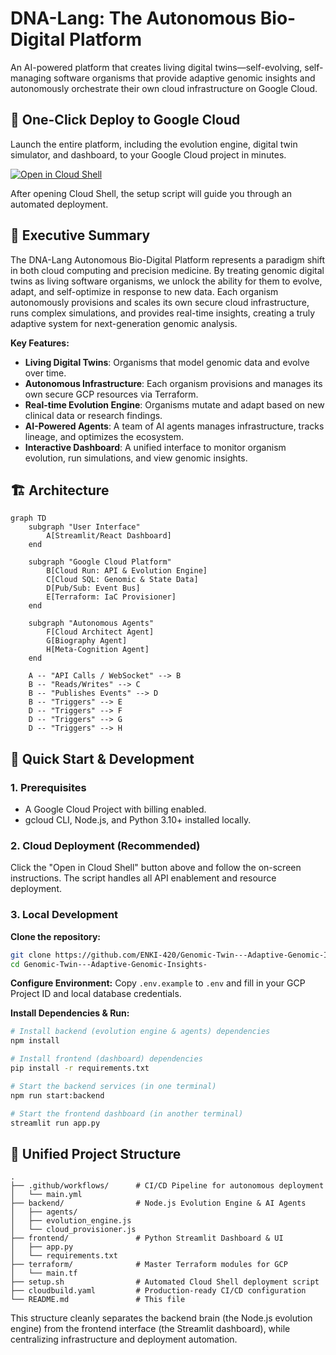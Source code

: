 # DNA-Lang: The Autonomous Bio-Digital Platform

An AI-powered platform that creates living digital twins—self-evolving, self-managing software organisms that provide adaptive genomic insights and autonomously orchestrate their own cloud infrastructure on Google Cloud.

## 🚀 One-Click Deploy to Google Cloud

Launch the entire platform, including the evolution engine, digital twin simulator, and dashboard, to your Google Cloud project in minutes.

[![Open in Cloud Shell](https://gstatic.com/cloudssh/images/open-in-cloud-shell.svg)](https://shell.cloud.google.com/cloudshell_open?git_repo=https://github.com/ENKI-420/Genomic-Twin---Adaptive-Genomic-Insights-&tutorial=README.md&shellonly=true)

After opening Cloud Shell, the setup script will guide you through an automated deployment.

## 🎯 Executive Summary

The DNA-Lang Autonomous Bio-Digital Platform represents a paradigm shift in both cloud computing and precision medicine. By treating genomic digital twins as living software organisms, we unlock the ability for them to evolve, adapt, and self-optimize in response to new data. Each organism autonomously provisions and scales its own secure cloud infrastructure, runs complex simulations, and provides real-time insights, creating a truly adaptive system for next-generation genomic analysis.

**Key Features:**

- **Living Digital Twins**: Organisms that model genomic data and evolve over time.
- **Autonomous Infrastructure**: Each organism provisions and manages its own secure GCP resources via Terraform.
- **Real-time Evolution Engine**: Organisms mutate and adapt based on new clinical data or research findings.
- **AI-Powered Agents**: A team of AI agents manages infrastructure, tracks lineage, and optimizes the ecosystem.
- **Interactive Dashboard**: A unified interface to monitor organism evolution, run simulations, and view genomic insights.

## 🏗️ Architecture

```
graph TD
    subgraph "User Interface"
        A[Streamlit/React Dashboard]
    end

    subgraph "Google Cloud Platform"
        B[Cloud Run: API & Evolution Engine]
        C[Cloud SQL: Genomic & State Data]
        D[Pub/Sub: Event Bus]
        E[Terraform: IaC Provisioner]
    end

    subgraph "Autonomous Agents"
        F[Cloud Architect Agent]
        G[Biography Agent]
        H[Meta-Cognition Agent]
    end

    A -- "API Calls / WebSocket" --> B
    B -- "Reads/Writes" --> C
    B -- "Publishes Events" --> D
    B -- "Triggers" --> E
    D -- "Triggers" --> F
    D -- "Triggers" --> G
    D -- "Triggers" --> H
```

## 🚀 Quick Start & Development

### 1. Prerequisites
- A Google Cloud Project with billing enabled.
- gcloud CLI, Node.js, and Python 3.10+ installed locally.

### 2. Cloud Deployment (Recommended)
Click the "Open in Cloud Shell" button above and follow the on-screen instructions. The script handles all API enablement and resource deployment.

### 3. Local Development

**Clone the repository:**
```bash
git clone https://github.com/ENKI-420/Genomic-Twin---Adaptive-Genomic-Insights-.git
cd Genomic-Twin---Adaptive-Genomic-Insights-
```

**Configure Environment:**
Copy `.env.example` to `.env` and fill in your GCP Project ID and local database credentials.

**Install Dependencies & Run:**
```bash
# Install backend (evolution engine & agents) dependencies
npm install

# Install frontend (dashboard) dependencies
pip install -r requirements.txt

# Start the backend services (in one terminal)
npm run start:backend

# Start the frontend dashboard (in another terminal)
streamlit run app.py
```

## 📁 Unified Project Structure

```
.
├── .github/workflows/      # CI/CD Pipeline for autonomous deployment
│   └── main.yml
├── backend/                # Node.js Evolution Engine & AI Agents
│   ├── agents/
│   ├── evolution_engine.js
│   └── cloud_provisioner.js
├── frontend/               # Python Streamlit Dashboard & UI
│   ├── app.py
│   └── requirements.txt
├── terraform/              # Master Terraform modules for GCP
│   └── main.tf
├── setup.sh                # Automated Cloud Shell deployment script
├── cloudbuild.yaml         # Production-ready CI/CD configuration
└── README.md               # This file
```

This structure cleanly separates the backend brain (the Node.js evolution engine) from the frontend interface (the Streamlit dashboard), while centralizing infrastructure and deployment automation.
